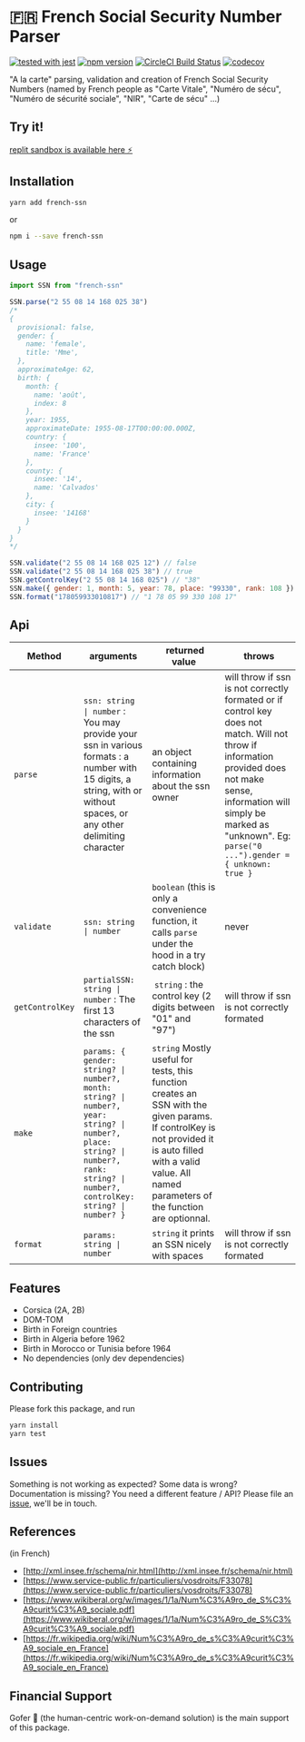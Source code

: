 # 🇫🇷 French Social Security Number Parser

[![tested with jest](https://img.shields.io/badge/tested_with-jest-99424f.svg)](https://github.com/facebook/jest) [![npm version](https://badge.fury.io/js/french-ssn.svg)](http://badge.fury.io/js/french-ssn) [![CircleCI Build Status](https://circleci.com/gh/aymericbouzy/french-ssn.svg?style=shield)](https://circleci.com/gh/aymericbouzy/french-ssn) [![codecov](https://codecov.io/gh/aymericbouzy/french-ssn/branch/master/graph/badge.svg)](https://codecov.io/gh/aymericbouzy/french-ssn)

"A la carte" parsing, validation and creation of French Social Security Numbers (named by French people as "Carte Vitale", "Numéro de sécu", "Numéro de sécurité sociale", "NIR", "Carte de sécu" ...)

## Try it!

[replit sandbox is available here ⚡️](https://replit.com/@aymericbouzy/french-ssn#index.js)

## Installation

```sh
yarn add french-ssn
```

or

```sh
npm i --save french-ssn
```

## Usage

```js
import SSN from "french-ssn"

SSN.parse("2 55 08 14 168 025 38")
/*
{
  provisional: false,
  gender: {
    name: 'female',
    title: 'Mme',
  },
  approximateAge: 62,
  birth: {
    month: {
      name: 'août',
      index: 8
    },
    year: 1955,
    approximateDate: 1955-08-17T00:00:00.000Z,
    country: {
      insee: '100',
      name: 'France'
    },
    county: {
      insee: '14',
      name: 'Calvados'
    },
    city: {
      insee: '14168'
    }
  }
}
*/

SSN.validate("2 55 08 14 168 025 12") // false
SSN.validate("2 55 08 14 168 025 38") // true
SSN.getControlKey("2 55 08 14 168 025") // "38"
SSN.make({ gender: 1, month: 5, year: 78, place: "99330", rank: 108 }) // "178059933010817"
SSN.format("178059933010817") // "1 78 05 99 330 108 17"
```

## Api

| Method          | arguments                                                                                                                                                                          |  returned value                                                                                                                                                                                               |  throws                                                                                                                                                                                                                                   |
| --------------- | ---------------------------------------------------------------------------------------------------------------------------------------------------------------------------------- | ------------------------------------------------------------------------------------------------------------------------------------------------------------------------------------------------------------- | ----------------------------------------------------------------------------------------------------------------------------------------------------------------------------------------------------------------------------------------- |
| `parse`         | `ssn: string \| number` : You may provide your ssn in various formats : a number with 15 digits, a string, with or without spaces, or any other delimiting character               | an object containing information about the ssn owner                                                                                                                                                          | will throw if ssn is not correctly formated or if control key does not match. Will not throw if information provided does not make sense, information will simply be marked as "unknown". Eg: `parse("0 ...").gender = { unknown: true }` |
| `validate`      | `ssn: string \| number`                                                                                                                                                            | `boolean` (this is only a convenience function, it calls `parse` under the hood in a try catch block)                                                                                                         | never                                                                                                                                                                                                                                     |
| `getControlKey` | `partialSSN: string \| number` : The first 13 characters of the ssn                                                                                                                |  `string` : the control key (2 digits between "01" and "97")                                                                                                                                                  | will throw if ssn is not correctly formated                                                                                                                                                                                               |
| `make`          | `params: { gender: string? \| number?, month: string? \| number?, year: string? \| number?, place: string? \| number?, rank: string? \| number?, controlKey: string? \| number? }` | `string` Mostly useful for tests, this function creates an SSN with the given params. If controlKey is not provided it is auto filled with a valid value. All named parameters of the function are optionnal. |                                                                                                                                                                                                                                           |
| `format`        | `params: string \| number`                                                                                                                                                         | `string` it prints an SSN nicely with spaces                                                                                                                                                                  | will throw if ssn is not correctly formated                                                                                                                                                                                               |

## Features

- Corsica (2A, 2B)
- DOM-TOM
- Birth in Foreign countries
- Birth in Algeria before 1962
- Birth in Morocco or Tunisia before 1964
- No dependencies (only dev dependencies)

## Contributing

Please fork this package, and run

```sh
yarn install
yarn test
```

## Issues

Something is not working as expected? Some data is wrong? Documentation is missing? You need a different feature / API? Please file an [issue](https://github.com/aymericbouzy/french-ssn/issues/new), we'll be in touch.

## References

(in French)

- [http://xml.insee.fr/schema/nir.html](http://xml.insee.fr/schema/nir.html)
- [https://www.service-public.fr/particuliers/vosdroits/F33078](https://www.service-public.fr/particuliers/vosdroits/F33078)
- [https://www.wikiberal.org/w/images/1/1a/Num%C3%A9ro_de_S%C3%A9curit%C3%A9_sociale.pdf](https://www.wikiberal.org/w/images/1/1a/Num%C3%A9ro_de_S%C3%A9curit%C3%A9_sociale.pdf)
- [https://fr.wikipedia.org/wiki/Num%C3%A9ro_de_s%C3%A9curit%C3%A9_sociale_en_France](https://fr.wikipedia.org/wiki/Num%C3%A9ro_de_s%C3%A9curit%C3%A9_sociale_en_France)

## Financial Support

Gofer 🤝 (the human-centric work-on-demand solution) is the main support of this package.
